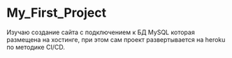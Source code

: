 # My_First_Project

Изучаю создание сайта с подключением к БД MySQL которая размещена на хостинге, при этом сам проект развертывается на heroku
по методике CI/CD.
